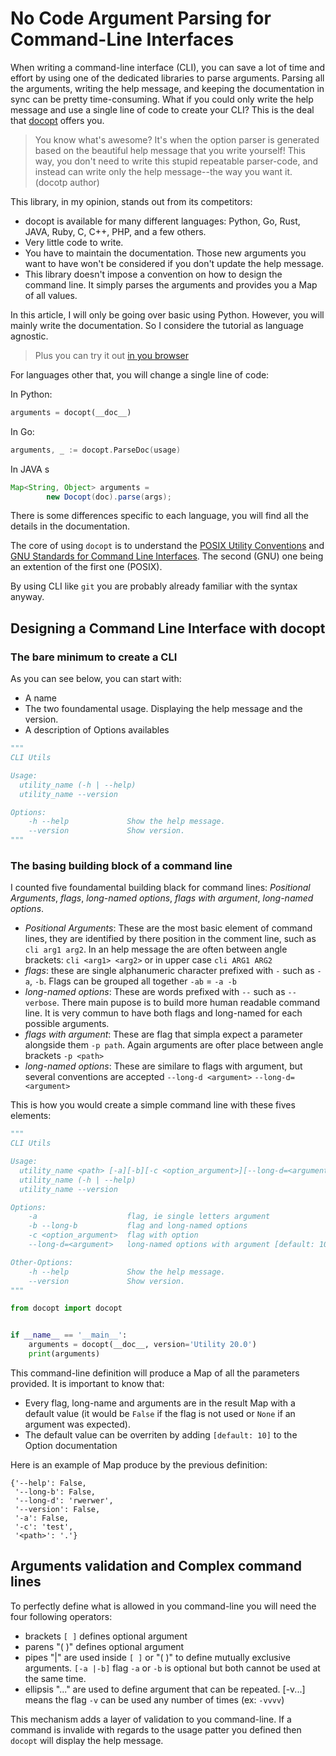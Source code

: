 # No Code Argument Parsing for Command-Line Interfaces

When writing a command-line interface (CLI), you can save a lot of time and effort by using one of the dedicated libraries to parse arguments. Parsing all the arguments, writing the help message, and keeping the documentation in sync can be pretty time-consuming. What if you could only write the help message and use a single line of code to create your CLI? This is the deal that [docopt](https://github.com/docopt) offers you.

> You know what's awesome? It's when the option parser is generated based on the beautiful help message that you write yourself! This way, you don't need to write this stupid repeatable parser-code, and instead can write only the help message--the way you want it. (docotp author)

This library, in my opinion, stands out from its competitors:
* docopt is available for many different languages: Python, Go, Rust, JAVA, Ruby, C, C++, PHP, and a few others.
* Very little code to write.
* You have to maintain the documentation. Those new arguments you want to have won't be considered if you don't update the help message.
* This library doesn't impose a convention on how to design the command line. It simply parses the arguments and provides you a Map of all values.

In this article, I will only be going over basic using Python. However, you will mainly write the documentation. So I considere the tutorial as language agnostic.

> Plus you can try it out [in you browser](http://try.docopt.org/)

For languages other that, you will change a single line of code: 

In Python:

```python
arguments = docopt(__doc__)
```

In Go:

```go
arguments, _ := docopt.ParseDoc(usage)
```

In JAVA
s
```java
Map<String, Object> arguments =
        new Docopt(doc).parse(args);
```

There is some differences specific to each language, you will find all the details in the documentation. 

The core of using `docopt` is to understand the [POSIX Utility Conventions](https://pubs.opengroup.org/onlinepubs/9699919799/basedefs/V1_chap12.html) and [GNU Standards for Command Line Interfaces](https://www.gnu.org/prep/standards/html_node/Command_002dLine-Interfaces.html). The second (GNU) one being an extention of the first one (POSIX).

By using CLI like `git` you are probably already familiar with the syntax anyway.

## Designing a Command Line Interface with docopt

### The bare minimum to create a CLI

As you can see below, you can start with:
* A name
* The two foundamental usage. Displaying the help message and the version.
* A description of Options availables

```python
"""
CLI Utils

Usage:
  utility_name (-h | --help)
  utility_name --version

Options:
    -h --help             Show the help message.
    --version             Show version.
"""
```

### The basing building block of a command line

I counted five foundamental building black for command lines: *Positional Arguments*, *flags*, *long-named options*, *flags with argument*, *long-named options*.

* *Positional Arguments*: These are the most basic element of command lines, they are identified by there position in the comment line, such as `cli arg1 arg2`. In an help message the are often between angle brackets: `cli <arg1> <arg2>` or in upper case `cli ARG1 ARG2`
* *flags*: these are single alphanumeric character prefixed with `-` such as `-a`, `-b`. Flags can be grouped all together `-ab` = `-a -b`
* *long-named options*: These are words prefixed with `--` such as `--verbose`. There main pupose is to build more human readable command line. It is very commun to have both flags and long-named for each possible arguments.
* *flags with argument*: These are flag that simpla expect a parameter alongside them `-p path`. Again arguments are ofter place between angle brackets `-p <path>`
* *long-named options*: These are similare to flags with argument, but several conventions are accepted `--long-d <argument>` `--long-d=<argument>`

This is how you would create a simple command line with these fives elements:

```python
"""
CLI Utils

Usage:
  utility_name <path> [-a][-b][-c <option_argument>][--long-d=<argument>]
  utility_name (-h | --help)
  utility_name --version

Options:
    -a                    flag, ie single letters argument
    -b --long-b           flag and long-named options
    -c <option_argument>  flag with option
    --long-d=<argument>   long-named options with argument [default: 10]

Other-Options:
    -h --help             Show the help message.
    --version             Show version.
"""

from docopt import docopt


if __name__ == '__main__':
    arguments = docopt(__doc__, version='Utility 20.0')
    print(arguments)
```

This command-line definition will produce a Map of all the parameters provided. It is important to know that:
* Every flag, long-name and arguments are in the result Map with a default value (it would be `False` if the flag is not used or `None` if an argument was expected).
* The default value can be overriten by adding `[default: 10]` to the Option documentation

Here is an example of Map produce by the previous definition:

```
{'--help': False,
 '--long-b': False,
 '--long-d': 'rwerwer',
 '--version': False,
 '-a': False,
 '-c': 'test',
 '<path>': '.'}
```

## Arguments validation and Complex command lines

To perfectly define what is allowed in you command-line you will need the four following operators:

* brackets `[ ]` defines optional argument
* parens "( )" defines optional argument
* pipes "|" are used inside `[ ]` or "( )" to define mutually exclusive arguments. `[-a |-b]` flag `-a` or `-b` is optional but both cannot be used at the same time.
* ellipsis "..." are used to define argument that can be repeated. [-v...] means the flag `-v` can be used any number of times (ex: `-vvvv`)

This mechanism adds a layer of validation to you command-line. If a command is invalide with regards to the usage patter you defined then `docopt` will display the help message.
